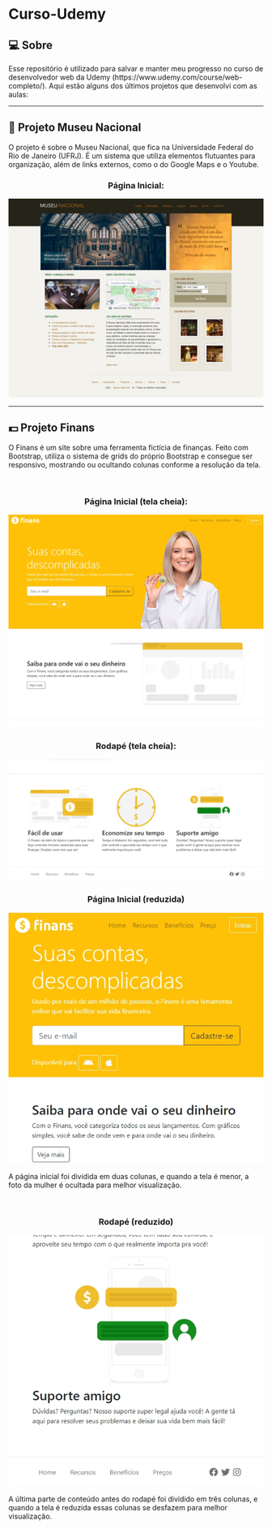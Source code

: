<h1>Curso-Udemy</h1>

<h2>💻 Sobre</h2>
<p>Esse repositório é utilizado para salvar e manter meu progresso no curso de desenvolvedor web da Udemy (https://www.udemy.com/course/web-completo/).
Aqui estão alguns dos últimos projetos que desenvolvi com as aulas:</p>

---

<h2>🔎 Projeto Museu Nacional</h2>
<p>O projeto é sobre o Museu Nacional, que fica na Universidade Federal do Rio de Janeiro (UFRJ). É um sistema que utiliza elementos flutuantes para organização, além de links externos, como o do Google Maps e o Youtube. </p>

<h3 align="center">Página Inicial:</h3>
<img src="Printscreens/museu-nacional.jpg">

---

<h2>💵 Projeto Finans</h2>
<p>O Finans é um site sobre uma ferramenta 
fictícia de finanças. Feito com Bootstrap,
utiliza o sistema de grids do próprio Bootstrap
e consegue ser responsivo, mostrando ou ocultando colunas
conforme a resolução da tela.</p>

<br>

<h3 align="center">Página Inicial (tela cheia):</h3>
<img src="Printscreens/finans-inicial1-lg.jpg">

<br>

<h3 align="center">Rodapé (tela cheia):</h3>
<img src="Printscreens/finans-inicial2-lg.jpg">

<br>

<h3 align="center">Página Inicial (reduzida)</h3>
<img src="Printscreens/finans-inicial1-sm.jpg">
<p>A página inicial foi dividida em duas colunas, e quando
a tela é menor, a foto da mulher é ocultada para melhor
visualização.</p>

<br>

<h3 align="center">Rodapé (reduzido)</h3>
<img src="Printscreens/finans-inicial2-sm.jpg">
<p>A última parte de conteúdo antes do rodapé foi dividido
em três colunas, e quando a tela é reduzida essas colunas
se desfazem para melhor visualização.</p>
